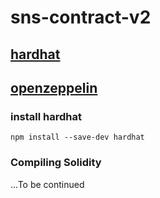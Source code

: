 # sns-contract-v2

## [hardhat](https://hardhat.org/)

## [openzeppelin](https://docs.openzeppelin.com/learn/writing-automated-tests)

### install hardhat

```shell
npm install --save-dev hardhat
```

### Compiling Solidity

...To be continued
